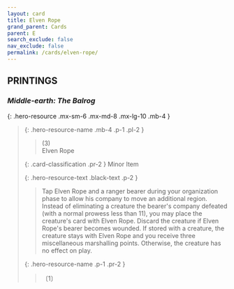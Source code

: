 ```yaml
---
layout: card
title: Elven Rope
grand_parent: Cards
parent: E
search_exclude: false
nav_exclude: false
permalink: /cards/elven-rope/
---
```


## PRINTINGS


### _Middle-earth: The Balrog_

{: .hero-resource .mx-sm-6 .mx-md-8 .mx-lg-10 .mb-4 }
> {: .hero-resource-name .mb-4 .p-1 .pl-2 }
> > <div class="card-mp">(3)</div>
> > <div class="card-name">Elven Rope</div>
>
> {: .card-classification .pr-2 }
> Minor Item
>
> {: .hero-resource-text .black-text .p-2 }
> > Tap Elven Rope and a ranger bearer during your organization phase to allow his company to move an additional region. Instead of eliminating a creature the bearer's company defeated (with a normal prowess less than 11), you may place the creature's card with Elven Rope. Discard the creature if Elven Rope's bearer becomes wounded. If stored with a creature, the creature stays with Elven Rope and you receive three miscellaneous marshalling points. Otherwise, the creature has no effect on play. 
> 
> {: .hero-resource-name .p-1 .pr-2 }
> > <div class="card-shield"></div>
> > <div class="card-corruption">〔1〕</div>
